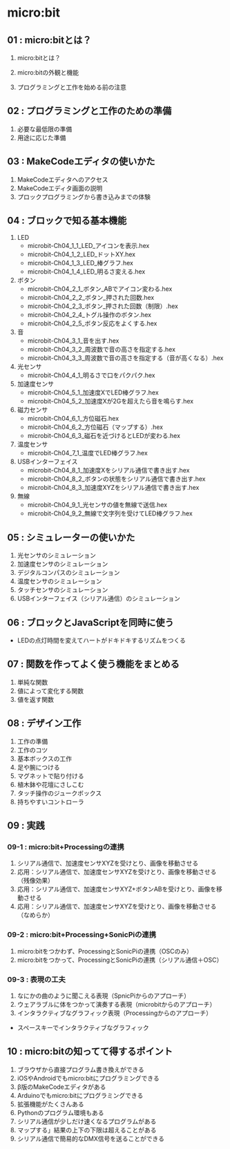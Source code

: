 # micro:bit

## 01 : micro:bitとは？
1. micro:bitとは？
2. micro:bitの外観と機能

3. プログラミングと工作を始める前の注意

## 02 : プログラミングと工作のための準備
1. 必要な最低限の準備
2. 用途に応じた準備

## 03 : MakeCodeエディタの使いかた
1. MakeCodeエディタへのアクセス
2. MakeCodeエディタ画面の説明
3. プロックプログラミングから書き込みまでの体験

## 04 : ブロックで知る基本機能
1. LED
    - microbit-Ch04_1_1_LED_アイコンを表示.hex
    - microbit-Ch04_1_2_LED_ドットXY.hex
    - microbit-Ch04_1_3_LED_棒グラフ.hex
    - microbit-Ch04_1_4_LED_明るさ変える.hex
2. ボタン
    - microbit-Ch04_2_1_ボタン_ABでアイコン変わる.hex
    - microbit-Ch04_2_2_ボタン_押された回数.hex
    - microbit-Ch04_2_3_ボタン_押された回数（制限）.hex
    - microbit-Ch04_2_4_トグル操作のボタン.hex
    - microbit-Ch04_2_5_ボタン反応をよくする.hex
3. 音
    - microbit-Ch04_3_1_音を出す.hex
    - microbit-Ch04_3_2_周波数で音の高さを指定する.hex
    - microbit-Ch04_3_3_周波数で音の高さを指定する（音が高くなる）.hex
4. 光センサ
    - microbit-Ch04_4_1_明るさで口をパクパク.hex
5.  加速度センサ
    - microbit-Ch04_5_1_加速度XでLED棒グラフ.hex
    - microbit-Ch04_5_2_加速度Xが2Gを超えたら音を鳴らす.hex
6. 磁力センサ
    - microbit-Ch04_6_1_方位磁石.hex
    - microbit-Ch04_6_2_方位磁石（マップする）.hex
    - microbit-Ch04_6_3_磁石を近づけるとLEDが変わる.hex
7. 温度センサ
    - microbit-Ch04_7_1_温度でLED棒グラフ.hex
8. USBインターフェイス
    - microbit-Ch04_8_1_加速度Xをシリアル通信で書き出す.hex
    - microbit-Ch04_8_2_ボタンの状態をシリアル通信で書き出す.hex
    - microbit-Ch04_8_3_加速度XYZをシリアル通信で書き出す.hex
9. 無線
    - microbit-Ch04_9_1_光センサの値を無線で送信.hex
    - microbit-Ch04_9_2_無線で文字列を受けてLED棒グラフ.hex


## 05 : シミュレーターの使いかた
1. 光センサのシミュレーション
2. 加速度センサのシミュレーション
3. デジタルコンパスのシミュレーション
4. 温度センサのシミュレーション
5. タッチセンサのシミュレーション
6. USBインターフェイス（シリアル通信）のシミュレーション

## 06 : ブロックとJavaScriptを同時に使う
- LEDの点灯時間を変えてハートがドキドキするリズムをつくる

## 07 : 関数を作ってよく使う機能をまとめる
1. 単純な関数
2. 値によって変化する関数
3. 値を返す関数

## 08 : デザイン工作
1. 工作の準備
2. 工作のコツ
3. 基本ボックスの工作
4. 足や腕につける
5. マグネットで貼り付ける
6. 植木鉢や花壇にさしこむ
7. タッチ操作のジュークボックス
8. 持ちやすいコントローラ

## 09 : 実践
### 09-1 : micro:bit+Processingの連携
1. シリアル通信で、加速度センサXYZを受けとり、画像を移動させる
2. 応用：シリアル通信で、加速度センサXYZを受けとり、画像を移動させる（残像効果）
3. 応用：シリアル通信で、加速度センサXYZ+ボタンABを受けとり、画像を移動させる
4. 応用：シリアル通信で、加速度センサXYZを受けとり、画像を移動させる（なめらか）

### 09-2 : micro:bit+Processing+SonicPiの連携
1. micro:bitをつかわず、ProcessingとSonicPiの連携（OSCのみ）
2. micro:bitをつかって、ProcessingとSonicPiの連携（シリアル通信＋OSC）

### 09-3 : 表現の工夫
1. なにかの曲のように聞こえる表現（SpnicPiからのアプローチ）
2. ウェアラブルに体をつかって演奏する表現（microbitからのアプローチ）
3. インタラクティブなグラフィック表現（Processingからのアプローチ）
- スペースキーでインタラクティブなグラフィック
## 10 : micro:bitの知ってて得するポイント
1. ブラウザから直接プログラム書き換えができる
2. iOSやAndroidでもmicro:bitにプログラミングできる
3. β版のMakeCodeエディタがある
4. Arduinoでもmicro:bitにプログラミングできる
5. 拡張機能がたくさんある
6. Pythonのプログラム環境もある
7. シリアル通信が少しだけ速くなるプログラムがある
8. マップする」結果の上下の下限は超えることがある
9. シリアル通信で簡易的なDMX信号を送ることができる
